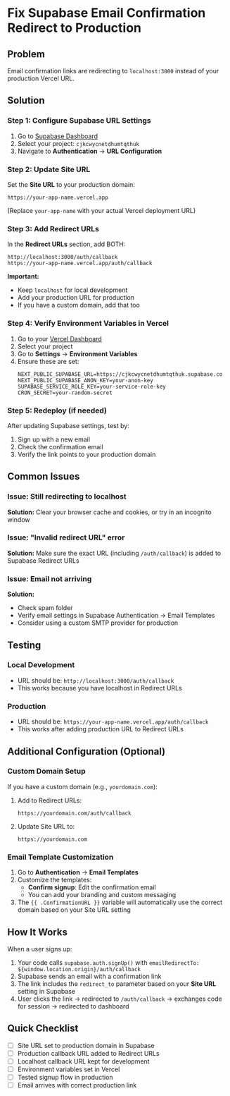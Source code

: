# Fix Supabase Email Confirmation Redirect to Production

## Problem
Email confirmation links are redirecting to `localhost:3000` instead of your production Vercel URL.

## Solution

### Step 1: Configure Supabase URL Settings

1. Go to [Supabase Dashboard](https://app.supabase.com)
2. Select your project: `cjkcwycnetdhumtqthuk`
3. Navigate to **Authentication** → **URL Configuration**

### Step 2: Update Site URL

Set the **Site URL** to your production domain:
```
https://your-app-name.vercel.app
```
(Replace `your-app-name` with your actual Vercel deployment URL)

### Step 3: Add Redirect URLs

In the **Redirect URLs** section, add BOTH:
```
http://localhost:3000/auth/callback
https://your-app-name.vercel.app/auth/callback
```

**Important:** 
- Keep `localhost` for local development
- Add your production URL for production
- If you have a custom domain, add that too

### Step 4: Verify Environment Variables in Vercel

1. Go to your [Vercel Dashboard](https://vercel.com/dashboard)
2. Select your project
3. Go to **Settings** → **Environment Variables**
4. Ensure these are set:
   ```
   NEXT_PUBLIC_SUPABASE_URL=https://cjkcwycnetdhumtqthuk.supabase.co
   NEXT_PUBLIC_SUPABASE_ANON_KEY=your-anon-key
   SUPABASE_SERVICE_ROLE_KEY=your-service-role-key
   CRON_SECRET=your-random-secret
   ```

### Step 5: Redeploy (if needed)

After updating Supabase settings, test by:
1. Sign up with a new email
2. Check the confirmation email
3. Verify the link points to your production domain

## Common Issues

### Issue: Still redirecting to localhost
**Solution:** Clear your browser cache and cookies, or try in an incognito window

### Issue: "Invalid redirect URL" error
**Solution:** Make sure the exact URL (including `/auth/callback`) is added to Supabase Redirect URLs

### Issue: Email not arriving
**Solution:** 
- Check spam folder
- Verify email settings in Supabase Authentication → Email Templates
- Consider using a custom SMTP provider for production

## Testing

### Local Development
- URL should be: `http://localhost:3000/auth/callback`
- This works because you have localhost in Redirect URLs

### Production
- URL should be: `https://your-app-name.vercel.app/auth/callback`
- This works after adding production URL to Redirect URLs

## Additional Configuration (Optional)

### Custom Domain Setup
If you have a custom domain (e.g., `yourdomain.com`):

1. Add to Redirect URLs:
   ```
   https://yourdomain.com/auth/callback
   ```

2. Update Site URL to:
   ```
   https://yourdomain.com
   ```

### Email Template Customization

1. Go to **Authentication** → **Email Templates**
2. Customize the templates:
   - **Confirm signup**: Edit the confirmation email
   - You can add your branding and custom messaging
3. The `{{ .ConfirmationURL }}` variable will automatically use the correct domain based on your Site URL setting

## How It Works

When a user signs up:
1. Your code calls `supabase.auth.signUp()` with `emailRedirectTo: ${window.location.origin}/auth/callback`
2. Supabase sends an email with a confirmation link
3. The link includes the `redirect_to` parameter based on your **Site URL** setting in Supabase
4. User clicks the link → redirected to `/auth/callback` → exchanges code for session → redirected to dashboard

## Quick Checklist

- [ ] Site URL set to production domain in Supabase
- [ ] Production callback URL added to Redirect URLs
- [ ] Localhost callback URL kept for development
- [ ] Environment variables set in Vercel
- [ ] Tested signup flow in production
- [ ] Email arrives with correct production link
